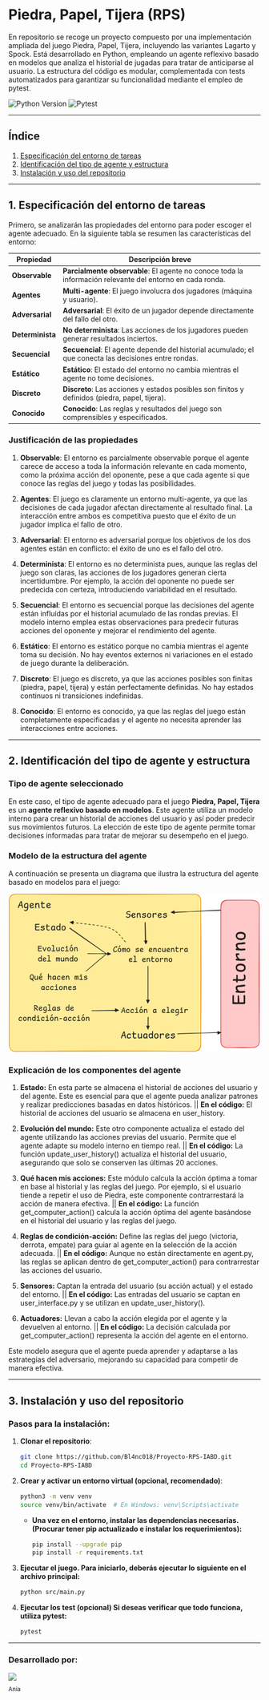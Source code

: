 # Piedra, Papel, Tijera (RPS)

En repositorio se recoge un proyecto compuesto por una implementación ampliada del juego Piedra, Papel, Tijera, incluyendo las variantes Lagarto y Spock. Está desarrollado en Python, empleando un agente reflexivo basado en modelos que analiza el historial de jugadas para tratar de anticiparse al usuario. La estructura del código es modular, complementada con tests automatizados para garantizar su funcionalidad mediante el empleo de pytest.

![Python Version](https://img.shields.io/badge/Python-3.12-blue)
![Pytest](https://img.shields.io/badge/tested%20with-pytest-yellow)

---

## Índice

1. [Especificación del entorno de tareas](#1-especificación-del-entorno-de-tareas)
2. [Identificación del tipo de agente y estructura](#2-identificación-del-tipo-de-agente-y-estructura)
3. [Instalación y uso del repositorio](#3-instalación-y-uso-del-repositorio)

---

## 1. Especificación del entorno de tareas

Primero, se analizarán las propiedades del entorno para poder escoger el agente adecuado. En la siguiente tabla se resumen las características del entorno:

| **Propiedad**         | **Descripción breve**                                                                                     |
|-----------------------|-----------------------------------------------------------------------------------------------------------|
| **Observable**        | **Parcialmente observable**: El agente no conoce toda la información relevante del entorno en cada ronda. |
| **Agentes**           | **Multi-agente**: El juego involucra dos jugadores (máquina y usuario).                                   |
| **Adversarial**       | **Adversarial**: El éxito de un jugador depende directamente del fallo del otro.                          |
| **Determinista**      | **No determinista**: Las acciones de los jugadores pueden generar resultados inciertos.                   |
| **Secuencial**        | **Secuencial**: El agente depende del historial acumulado; el que conecta las decisiones entre rondas.    |
| **Estático**          | **Estático**: El estado del entorno no cambia mientras el agente no tome decisiones.                      |
| **Discreto**          | **Discreto**: Las acciones y estados posibles son finitos y definidos (piedra, papel, tijera).            |
| **Conocido**          | **Conocido**: Las reglas y resultados del juego son comprensibles y especificados.                        |


### Justificación de las propiedades 

1. **Observable**: El entorno es parcialmente observable porque el agente carece de acceso a toda la información relevante en cada momento, como la próxima acción del oponente, pese a que cada agente si que conoce las reglas del juego y todas las posibilidades.

2. **Agentes**: El juego es claramente un entorno multi-agente, ya que las decisiones de cada jugador afectan directamente al resultado final. La interacción entre ambos es competitiva puesto que el éxito de un jugador implica el fallo de otro.

3. **Adversarial**: El entorno es adversarial porque los objetivos de los dos agentes están en conflicto: el éxito de uno es el fallo del otro.

4. **Determinista**: El entorno es no determinista pues, aunque las reglas del juego son claras, las acciones de los jugadores generan cierta incertidumbre. Por ejemplo, la acción del oponente no puede ser predecida con certeza, introduciendo variabilidad en el resultado.

5. **Secuencial**: El entorno es secuencial porque las decisiones del agente están influídas por el historial acumulado de las rondas previas. El modelo interno emplea estas observaciones para predecir futuras acciones del oponente y mejorar el rendimiento del agente.

6. **Estático**: El entorno es estático porque no cambia mientras el agente toma su decisión. No hay eventos externos ni variaciones en el estado de juego durante la deliberación.

7. **Discreto**: El juego es discreto, ya que las acciones posibles son finitas (piedra, papel, tijera) y están perfectamente definidas. No hay estados continuos ni transiciones indefinidas.

8. **Conocido**: El entorno es conocido, ya que las reglas del juego están completamente especificadas y el agente no necesita aprender las interacciones entre acciones.

---

## 2. Identificación del tipo de agente y estructura

### Tipo de agente seleccionado

En este caso, el tipo de agente adecuado para el juego **Piedra, Papel, Tijera** es un **agente reflexivo basado en modelos**. Este agente utiliza un modelo interno para crear un historial de acciones del usuario y así poder predecir sus movimientos futuros. La elección de este tipo de agente permite tomar decisiones informadas para tratar de mejorar su desempeño en el juego.


### Modelo de la estructura del agente

A continuación se presenta un diagrama que ilustra la estructura del agente basado en modelos para el juego:

![](./diagrama_agente.png)


### Explicación de los componentes del agente

1. **Estado:** En esta parte se almacena el historial de acciones del usuario y del agente. Este es esencial para que el agente pueda analizar patrones y realizar predicciones basadas en datos históricos. || **En el código:** El historial de acciones del usuario se almacena en user_history.

2. **Evolución del mundo:** Este otro componente actualiza el estado del agente utilizando las acciones previas del usuario. Permite que el agente adapte su modelo interno en tiempo real. || **En el código:** La función update_user_history() actualiza el historial del usuario, asegurando que solo se conserven las últimas 20 acciones.

3. **Qué hacen mis acciones:** Este módulo calcula la acción óptima a tomar en base al historial y las reglas del juego. Por ejemplo, si el usuario tiende a repetir el uso de Piedra, este componente contrarrestará la acción de manera efectiva. || **En el código:** La función get_computer_action() calcula la acción óptima del agente basándose en el historial del usuario y las reglas del juego.

4. **Reglas de condición-acción:** Define las reglas del juego (victoria, derrota, empate) para guiar al agente en la selección de la acción adecuada. || **En el código:** Aunque no están directamente en agent.py, las reglas se aplican dentro de get_computer_action() para contrarrestar las acciones del usuario.

5. **Sensores:** Captan la entrada del usuario (su acción actual) y el estado del entorno. || **En el código:** Las entradas del usuario se captan en user_interface.py y se utilizan en update_user_history().

6. **Actuadores:** Llevan a cabo la acción elegida por el agente y la devuelven al entorno. || **En el código:** La decisión calculada por get_computer_action() representa la acción del agente en el entorno.

Este modelo asegura que el agente pueda aprender y adaptarse a las estrategias del adversario, mejorando su capacidad para competir de manera efectiva.

---

## 3. Instalación y uso del repositorio

### Pasos para la instalación:

1. **Clonar el repositorio**:

   ```sh
   git clone https://github.com/Bl4nc018/Proyecto-RPS-IABD.git
   cd Proyecto-RPS-IABD
   ```
   
2. **Crear y activar un entorno virtual (opcional, recomendado)**:

   ```sh
   python3 -m venv venv
   source venv/bin/activate  # En Windows: venv\Scripts\activate
   ```
  
    - **Una vez en el entorno, instalar las dependencias necesarias. (Procurar tener pip actualizado e instalar los requerimientos):**
  
      ```sh
      pip install --upgrade pip
      pip install -r requirements.txt
      ```

3. **Ejecutar el juego. Para iniciarlo, deberás ejecutar lo siguiente en el archivo principal:**
 
    ```sh
    python src/main.py
    ```
    
4. **Ejecutar los test (opcional) Si deseas verificar que todo funciona, utiliza pytest:**

    ```sh
    pytest
    ```

---

### Desarrollado por:

<p align="left">
   <a href="https://github.com/Bl4nc018">
      <img src="https://avatars.githubusercontent.com/u/92156488?s=400&u=1302f75511bad4df69803bf7b66443a1a8364b60&v=4" width=115><br>
      <sub>Ania</sub>
   </a>
</p>